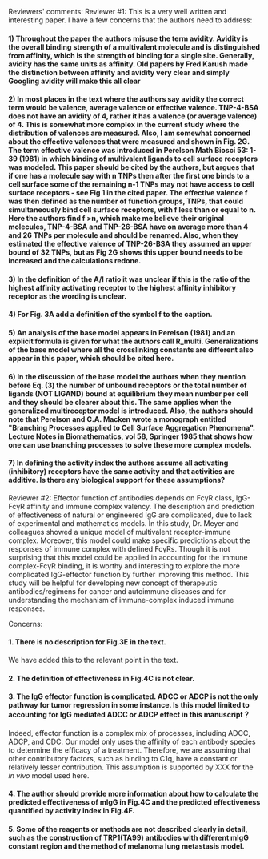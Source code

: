 Reviewers' comments:
Reviewer #1: This is a very well written and interesting paper. I have a few concerns that the authors need to address:

#### 1) Throughout the paper the authors misuse the term avidity. Avidity is the overall binding strength of a multivalent molecule and is distinguished from affinity, which is the strength of binding for a single site. Generally, avidity has the same units as affinity. Old papers by Fred Karush made the distinction between affinity and avidity very clear and simply Googling avidity will make this all clear

#### 2) In most places in the text where the authors say avidity the correct term would be valence, average valence or effective valence. TNP-4-BSA does not have an avidity of 4, rather it has a valence (or average valence) of 4. This is somewhat more complex in the current study where the distribution of valences are measured. Also, I am somewhat concerned about the effective valences that were measured and shown in Fig. 2G. The term effective valence was introduced in Perelson Math Biosci 53: 1-39 (1981) in which binding of multivalent ligands to cell surface receptors was modeled. This paper should be cited by the authors, but argues that if one has a molecule say with n TNPs then after the first one binds to a cell surface some of the remaining n-1 TNPs may not have access to cell surface receptors - see Fig 1 in the cited paper. The effective valence f was then defined as the number of function groups, TNPs, that could simultaneously bind cell surface receptors, with f less than or equal to n. Here the authors find f >n, which make me believe their original molecules, TNP-4-BSA and TNP-26-BSA have on average more than 4 and 26 TNPs per molecule and should be renamed. Also, when they estimated the effective valence of TNP-26-BSA they assumed an upper bound of 32 TNPs, but as Fig 2G shows this upper bound needs to be increased and the calculations redone.

#### 3) In the definition of the A/I ratio it was unclear if this is the ratio of the highest affinity activating receptor to the highest affinity inhibitory receptor as the wording is unclear.



#### 4) For Fig. 3A add a definition of the symbol f to the caption.



#### 5) An analysis of the base model appears in Perelson (1981) and an explicit formula is given for what the authors call R_multi. Generalizations of the base model where all the crosslinking constants are different also appear in this paper, which should be cited here.


#### 6) In the discussion of the base model the authors when they mention before Eq. (3) the number of unbound receptors or the total number of ligands (NOT LIGAND) bound at equilibrium they mean number per cell and they should be clearer about this. The same applies when the generalized multireceptor model is introduced. Also, the authors should note that Perelson and C.A. Macken wrote a monograph entitled "Branching Processes applied to Cell Surface Aggregation Phenomena". Lecture Notes in Biomathematics, vol 58, Springer 1985 that shows how one can use branching processes to solve these more complex models.


#### 7) In defining the activity index the authors assume all activating (inhibitory) receptors have the same activity and that activities are additive. Is there any biological support for these assumptions?







Reviewer #2: Effector function of antibodies depends on FcγR class, IgG-FcγR affinity and immune complex valency. The description and prediction of effectiveness of natural or engineered IgG are complicated, due to lack of experimental and mathematics models. In this study, Dr. Meyer and colleagues showed a unique model of multivalent receptor-immune complex. Moreover, this model could make specific predictions about the responses of immune complex with defined FcγRs. Though it is not surprising that this model could be applied in accounting for the immune complex-FcγR binding, it is worthy and interesting to explore the more complicated IgG-effector function by further improving this method. This study will be helpful for developing new concept of therapeutic antibodies/regimens for cancer and autoimmune diseases and for understanding the mechanism of immune-complex induced immune responses.

Concerns:

#### 1. There is no description for Fig.3E in the text.

We have added this to the relevant point in the text.

#### 2. The definition of effectiveness in Fig.4C is not clear.



#### 3. The IgG effector function is complicated. ADCC or ADCP is not the only pathway for tumor regression in some instance. Is this model limited to accounting for IgG mediated ADCC or ADCP effect in this manuscript？

Indeed, effector function is a complex mix of processes, including ADCC, ADCP, and CDC. Our model only uses the affinity of each antibody species to determine the efficacy of a treatment. Therefore, we are assuming that other contributory factors, such as binding to C1q, have a constant or relatively lesser contribution. This assumption is supported by XXX for the *in vivo* model used here.

#### 4. The author should provide more information about how to calculate the predicted effectiveness of mIgG in Fig.4C and the predicted effectiveness quantified by activity index in Fig.4F.


#### 5. Some of the reagents or methods are not described clearly in detail, such as the construction of TRP1(TA99) antibodies with different mIgG constant region and the method of melanoma lung metastasis model.